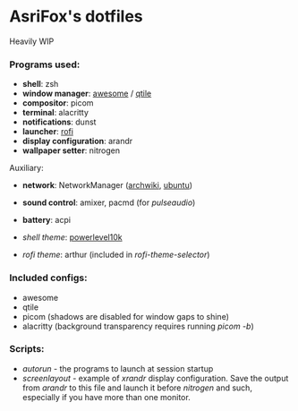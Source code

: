 # AsriFox's dotfiles
Heavily WIP

### Programs used:
* **shell**: zsh
* **window manager**: [awesome](https://awesomewm.org/) / [qtile](http://www.qtile.org/)
* **compositor**: picom
* **terminal**: alacritty
* **notifications**: dunst
* **launcher**: [rofi](https://github.com/davatorium/rofi)
* **display configuration**: arandr
* **wallpaper setter**: nitrogen

Auxiliary:
* **network**: NetworkManager ([archwiki](https://wiki.archlinux.org/title/NetworkManager), [ubuntu](https://www.ubuntuupdates.org/package/core/jammy/main/base/network-manager-applet))
* **sound control**: amixer, pacmd (for *pulseaudio*)
* **battery**: acpi

* *shell theme*: [powerlevel10k](https://github.com/romkatv/powerlevel10k)
* *rofi theme*: arthur (included in *rofi-theme-selector*)

### Included configs:
* awesome
* qtile
* picom (shadows are disabled for window gaps to shine)
* alacritty (background transparency requires running *picom -b*)

### Scripts:
* *autorun* - the programs to launch at session startup
* *screenlayout* - example of *xrandr* display configuration. Save the output from *arandr* to this file and launch it before *nitrogen* and such, especially if you have more than one monitor.

